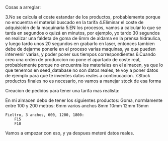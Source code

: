 Cosas a arreglar:

3.No se calcula el coste estandar de los productos, probablemente porque no encuentra el material buscado en la tarifa
4.Eliminar el coste de adquisición de la maquinaria
5.EN los procesos, vamos a calcular lo que se tarda en segundos o quizá en minutos, por ejemplo, yo tardo 30 segundos en realizar una faldeta de goma de 6mm de aldama en la prensa hidraulica, y luego tardo unos 20 segundos en grabarlo en laser, entonces tambien debe de dejarme ponerle en el proceso varias maquinas, ya que pueden intervenir varias, y poder poner sus tiempos correspondientes
6.Cuando creo una orden de produccion no pone el apartado de coste real, probablemente porque no encuentra los materiales en el almacen, ya que lo que tenemos en seed_database no son datos reales, te voy a poner datos de ejemplo para que te inventes datos reales a continucacion.
7.Stock productos finales no es necesario, no vamos a manejar stock de esa forma

Creacion de pedidos para tener una tarifa mas realista:

En mi almacen debo de tener los siguientes productos:
    Goma, normlamente entre 100 y 200 metros:
        6mm varios anchos
        8mm
        10mm
        12mm
        15mm

    Fieltro, 3 anchos, 600, 1200, 1800:
        F15
        F10

Vamos a empezar con eso, y ya despues meteré datos reales.